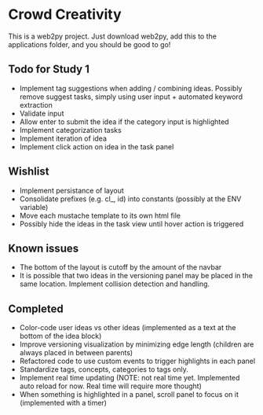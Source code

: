 # Crowd Creativity

This is a web2py project. Just download web2py, add this to the applications folder, and you should be good to go!

## Todo for Study 1
- Implement tag suggestions when adding / combining ideas. Possibly remove suggest tasks, simply using user input + automated keyword extraction
- Validate input
- Allow enter to submit the idea if the category input is highlighted
- Implement categorization tasks
- Implement iteration of idea
- Implement click action on idea in the task panel

## Wishlist
- Implement persistance of layout
- Consolidate prefixes (e.g. cl_, id) into constants (possibly at the ENV variable)
- Move each mustache template to its own html file
- Possibly hide the ideas in the task view until hover action is triggered

## Known issues
- The bottom of the layout is cutoff by the amount of the navbar
- It is possible that two ideas in the versioning panel may be placed in the same location. Implement collision detection and handling.

## Completed
- Color-code user ideas vs other ideas (implemented as a text at the bottom of the idea block)
- Improve versioning visualization by minimizing edge length (children are always placed in between parents)
- Refactored code to use custom events to trigger highlights in each panel
- Standardize tags, concepts, categories to tags only.
- Implement real time updating (NOTE: not real time yet. Implemented auto reload for now. Real time will require more thought)
- When something is highlighted in a panel, scroll panel to focus on it (implemented with a timer)